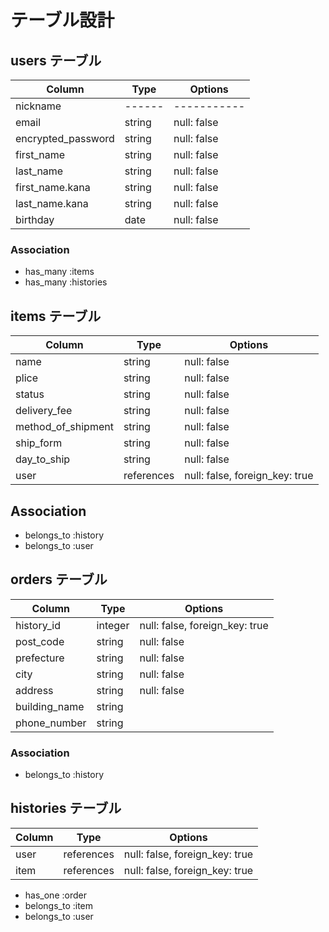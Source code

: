 # テーブル設計

## users テーブル

| Column               | Type   | Options     |
| -------------------- | ------ | ----------- |
| nickname             | ------ | ----------- |
| email                | string | null: false |
| encrypted_password   | string | null: false |
| first_name           | string | null: false |
| last_name            | string | null: false |
| first_name.kana      | string | null: false |
| last_name.kana       | string | null: false |
| birthday             | date   | null: false |

### Association

- has_many :items
- has_many :histories

## items テーブル

| Column             | Type       | Options                        |
| ------------------ | ------     | ------------------------------ |
| name               | string     | null: false                    |
| plice              | string     | null: false                    |
| status             | string     | null: false                    |
| delivery_fee       | string     | null: false                    |
| method_of_shipment | string     | null: false                    |
| ship_form          | string     | null: false                    |
| day_to_ship        | string     | null: false                    |
| user               | references | null: false, foreign_key: true |

## Association

- belongs_to :history
- belongs_to :user

## orders テーブル

| Column          | Type    | Options                        |
| --------------- | ------- | ------------------------------ |
| history_id      | integer | null: false, foreign_key: true |
| post_code       | string  | null: false                    |
| prefecture      | string  | null: false                    |
| city            | string  | null: false                    |
| address         | string  | null: false                    |
| building_name   | string  |                                |
| phone_number    | string  |                                |

### Association

- belongs_to :history

## histories テーブル

| Column | Type       | Options                        |
| ------ | ---------- | ------------------------------ |
| user   | references | null: false, foreign_key: true |
| item   | references | null: false, foreign_key: true |

- has_one :order
- belongs_to :item
- belongs_to :user